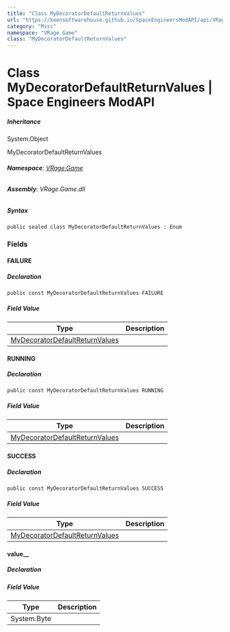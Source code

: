 ```yaml
---
title: "Class MyDecoratorDefaultReturnValues"
url: "https://keensoftwarehouse.github.io/SpaceEngineersModAPI/api/VRage.Game.MyDecoratorDefaultReturnValues.html"
category: "Misc"
namespace: "VRage.Game"
class: "MyDecoratorDefaultReturnValues"
---
```


# Class MyDecoratorDefaultReturnValues | Space Engineers ModAPI

##### Inheritance

System.Object

MyDecoratorDefaultReturnValues

###### **Namespace**: [VRage.Game](https://keensoftwarehouse.github.io/SpaceEngineersModAPI/api/VRage.Game.html)

###### **Assembly**: VRage.Game.dll

##### Syntax

```
public sealed class MyDecoratorDefaultReturnValues : Enum
```

### Fields

#### FAILURE

##### Declaration

```
public const MyDecoratorDefaultReturnValues FAILURE
```

##### Field Value

| Type | Description |
| --- | --- |
| [MyDecoratorDefaultReturnValues](https://keensoftwarehouse.github.io/SpaceEngineersModAPI/api/VRage.Game.MyDecoratorDefaultReturnValues.html) |     |

#### RUNNING

##### Declaration

```
public const MyDecoratorDefaultReturnValues RUNNING
```

##### Field Value

| Type | Description |
| --- | --- |
| [MyDecoratorDefaultReturnValues](https://keensoftwarehouse.github.io/SpaceEngineersModAPI/api/VRage.Game.MyDecoratorDefaultReturnValues.html) |     |

#### SUCCESS

##### Declaration

```
public const MyDecoratorDefaultReturnValues SUCCESS
```

##### Field Value

| Type | Description |
| --- | --- |
| [MyDecoratorDefaultReturnValues](https://keensoftwarehouse.github.io/SpaceEngineersModAPI/api/VRage.Game.MyDecoratorDefaultReturnValues.html) |     |

#### value\_\_

##### Declaration

##### Field Value

| Type | Description |
| --- | --- |
| System.Byte |     |